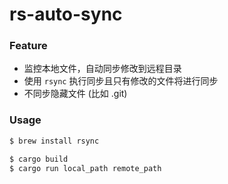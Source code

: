 rs-auto-sync
===

### Feature
- 监控本地文件，自动同步修改到远程目录
- 使用 `rsync` 执行同步且只有修改的文件将进行同步
- 不同步隐藏文件 (比如 .git)

### Usage

```bash
$ brew install rsync

$ cargo build
$ cargo run local_path remote_path
```
